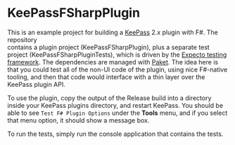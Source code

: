# KeePassFSharpPlugin

This is an example project for building a [KeePass](https://keepass.info) 2.x plugin with F#. The repository  
contains a plugin project (KeePassFSharpPlugin), plus a separate test project (KeePassFSharpPluginTests), 
which is driven by the [Expecto testing framework](https://github.com/haf/expecto). The dependencies are 
managed with [Paket](https://fsprojects.github.io/Paket/). The idea here is that you could test all of the 
non-UI code of the plugin, using nice F#-native tooling, and then that code would interface with a thin 
layer over the KeePass plugin API.

To use the plugin, copy the output of the Release build into a directory inside your KeePass plugins
directory, and restart KeePass. You should be able to see `Test F# Plugin Options` under the **Tools**
menu, and if you select that menu option, it should show a message box.

To run the tests, simply run the console application that contains the tests.
